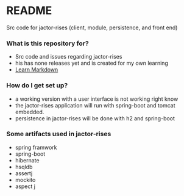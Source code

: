 # README #

Src code for jactor-rises (client, module, persistence, and front end)

### What is this repository for? ###

* Src code and issues regarding jactor-rises
* his has none releases yet and is created for my own learning
* [Learn Markdown](https://bitbucket.org/tutorials/markdowndemo)

### How do I get set up? ###

* a working version with a user interface is not working right know
* the jactor-rises application will run with spring-boot and tomcat embedded.
* persistence in jactor-rises will be done with h2 and spring-boot

### Some artifacts used in jactor-rises ###

* spring framwork
* spring-boot
* hibernate
* hsqldb
* assertj
* mockito
* aspect j
